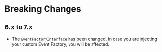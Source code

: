 
# Breaking Changes

## 6.x to 7.x
* The `EventFactoryInterface` has been changed, in case you are injecting your custom Event Factory, you will be affected.
